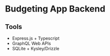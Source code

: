 # Budgeting App Backend

## Tools

- Express.js + Typescript
- GraphQL Web APIs
- SQLite + Kysley/Drizzle
